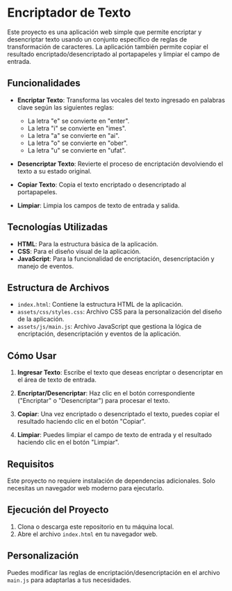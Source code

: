# Encriptador de Texto

Este proyecto es una aplicación web simple que permite encriptar y desencriptar texto usando un conjunto específico de reglas de transformación de caracteres. La aplicación también permite copiar el resultado encriptado/desencriptado al portapapeles y limpiar el campo de entrada.

## Funcionalidades

- **Encriptar Texto**: Transforma las vocales del texto ingresado en palabras clave según las siguientes reglas:

  - La letra "e" se convierte en "enter".
  - La letra "i" se convierte en "imes".
  - La letra "a" se convierte en "ai".
  - La letra "o" se convierte en "ober".
  - La letra "u" se convierte en "ufat".

- **Desencriptar Texto**: Revierte el proceso de encriptación devolviendo el texto a su estado original.

- **Copiar Texto**: Copia el texto encriptado o desencriptado al portapapeles.

- **Limpiar**: Limpia los campos de texto de entrada y salida.

## Tecnologías Utilizadas

- **HTML**: Para la estructura básica de la aplicación.
- **CSS**: Para el diseño visual de la aplicación.
- **JavaScript**: Para la funcionalidad de encriptación, desencriptación y manejo de eventos.

## Estructura de Archivos

- `index.html`: Contiene la estructura HTML de la aplicación.
- `assets/css/styles.css`: Archivo CSS para la personalización del diseño de la aplicación.
- `assets/js/main.js`: Archivo JavaScript que gestiona la lógica de encriptación, desencriptación y eventos de la aplicación.

## Cómo Usar

1. **Ingresar Texto**: Escribe el texto que deseas encriptar o desencriptar en el área de texto de entrada.

2. **Encriptar/Desencriptar**: Haz clic en el botón correspondiente ("Encriptar" o "Desencriptar") para procesar el texto.

3. **Copiar**: Una vez encriptado o desencriptado el texto, puedes copiar el resultado haciendo clic en el botón "Copiar".

4. **Limpiar**: Puedes limpiar el campo de texto de entrada y el resultado haciendo clic en el botón "Limpiar".

## Requisitos

Este proyecto no requiere instalación de dependencias adicionales. Solo necesitas un navegador web moderno para ejecutarlo.

## Ejecución del Proyecto

1. Clona o descarga este repositorio en tu máquina local.
2. Abre el archivo `index.html` en tu navegador web.

## Personalización

Puedes modificar las reglas de encriptación/desencriptación en el archivo `main.js` para adaptarlas a tus necesidades.
